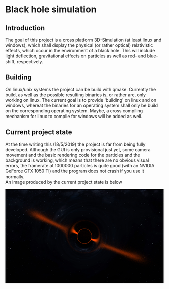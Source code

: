 # Black hole simulation

## Introduction
The goal of this project is a cross platform 3D-Simulation (at least linux and windows), which shall display the physical (or rather optical) relativistic effects, which occur in the environment of a black hole. This will include light deflection, gravitational effects on particles as well as red- and blue-shift, respectively.

## Building
On linux/unix systems the project can be build with qmake. Currently the build, as well as the possible resulting binaries is, or rather are, only working on linux. The current goal is to provide 'building' on linux and on windows, whereat the binaries for an operating system shall only be build on the corresponding operating system. Maybe, a cross compiling mechanism for linux to compile for windows will be added as well.

## Current project state
At the time writing this (18/5/2019) the project is far from being fully developed. Although the GUI is only provisional just yet, some camera movement and the basic rendering code for the particles and the background is working, which means that there are no obvious visual errors, the framerate at 1000000 particles is quite good (with an NVIDIA GeForce GTX 1050 Ti) and the program does not crash if you use it normally.  
An image produced by the current project state is below

![alt text](screenshot.png)

